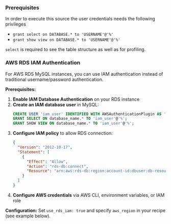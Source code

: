 ### Prerequisites

In order to execute this source the user credentials needs the following privileges

- `grant select on DATABASE.* to 'USERNAME'@'%'`
- `grant show view on DATABASE.* to 'USERNAME'@'%'`

`select` is required to see the table structure as well as for profiling.

### AWS RDS IAM Authentication

For AWS RDS MySQL instances, you can use IAM authentication instead of traditional username/password authentication.

**Prerequisites:**

1. **Enable IAM Database Authentication** on your RDS instance
2. **Create an IAM database user** in MySQL:
   ```sql
   CREATE USER 'iam_user' IDENTIFIED WITH AWSAuthenticationPlugin AS 'RDS';
   GRANT SELECT ON database_name.* TO 'iam_user'@'%';
   GRANT SHOW VIEW ON database_name.* TO 'iam_user'@'%';
   ```
3. **Configure IAM policy** to allow RDS connection:
   ```json
   {
     "Version": "2012-10-17",
     "Statement": [
       {
         "Effect": "Allow",
         "Action": "rds-db:connect",
         "Resource": "arn:aws:rds-db:region:account-id:dbuser:db-resource-id/iam_user"
       }
     ]
   }
   ```
4. **Configure AWS credentials** via AWS CLI, environment variables, or IAM role

**Configuration:**
Set `use_rds_iam: true` and specify `aws_region` in your recipe (see example below).
